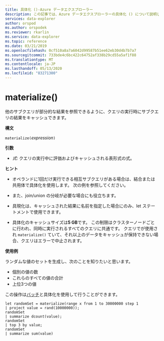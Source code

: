 ```yaml
---
title: 具体化 ()-Azure データエクスプローラー
description: この記事では、Azure データエクスプローラーの具体化 () について説明します。
services: data-explorer
author: orspod
ms.author: orspodek
ms.reviewer: rkarlin
ms.service: data-explorer
ms.topic: reference
ms.date: 03/21/2019
ms.openlocfilehash: 0cf510a8a7a6042d99587b51ee62eb30d4b7b7a7
ms.sourcegitcommit: 733bde4c6bc422c64752af338b29cd55a5af1f88
ms.translationtype: MT
ms.contentlocale: ja-JP
ms.lasthandoff: 05/13/2020
ms.locfileid: "83271300"
---
```

# <a name="materialize"></a>materialize()

他のサブクエリが部分的な結果を参照できるように、クエリの実行時にサブクエリの結果をキャッシュできます。

 
**構文**

`materialize(`*expression*`)`

**引数**

* *式*: クエリの実行中に評価およびキャッシュされる表形式の式。

**ヒント**

* オペランドに1回だけ実行できる相互サブクエリがある場合は、結合または共用体で具体化を使用します。 次の例を参照してください。

* また、join/union の分岐が必要な場合にも役立ちます。

* 具現化は、キャッシュされた結果に名前を指定した場合にのみ、let ステートメントで使用できます。


* 具体化のキャッシュサイズは**5 GB**です。 
  この制限はクラスターノードごとに行われ、同時に実行されるすべてのクエリに共通です。
  クエリでが使用され `materialize()` ていて、それ以上のデータをキャッシュが保持できない場合、クエリはエラーで中止されます。

**使用例**

ランダムな値のセットを生成し、次のことを知りたいと思います。 
 * 個別の値の数 
 * これらのすべての値の合計 
 * 上位3つの値

この操作は[バッチ](batches.md)と具体化を使用して行うことができます。

<!-- csl: https://help.kusto.windows.net:443/Samples -->
 ```kusto
let randomSet = materialize(range x from 1 to 30000000 step 1
| project value = rand(10000000));
randomSet
| summarize dcount(value);
randomSet
| top 3 by value;
randomSet
| summarize sum(value)

```
